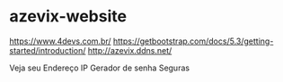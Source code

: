# azevix-website
https://www.4devs.com.br/
https://getbootstrap.com/docs/5.3/getting-started/introduction/
http://azevix.ddns.net/


Veja seu Endereço IP
Gerador de senha Seguras
